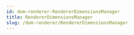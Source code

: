 ```yaml
---
id: dom-renderer-RendererDimensionsManager
title: RendererDimensionsManager
slug: /dom-renderer/RendererDimensionsManager
---
```

